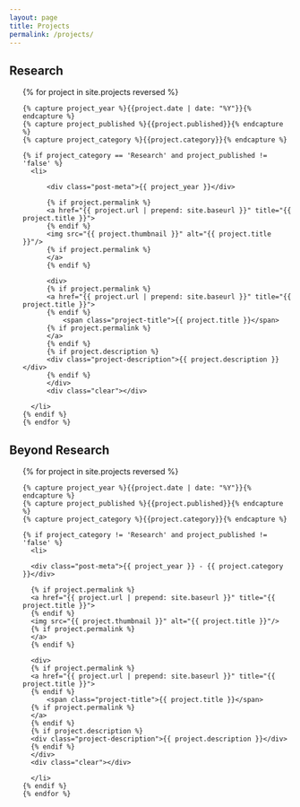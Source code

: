 ```yaml
---
layout: page
title: Projects
permalink: /projects/
---
```


## Research

<div class="project-list">
  <ul>
    {% for project in site.projects reversed %}

    {% capture project_year %}{{project.date | date: "%Y"}}{% endcapture %}
    {% capture project_published %}{{project.published}}{% endcapture %}
    {% capture project_category %}{{project.category}}{% endcapture %}

    {% if project_category == 'Research' and project_published != 'false' %}
      <li>

          <div class="post-meta">{{ project_year }}</div>

          {% if project.permalink %}
          <a href="{{ project.url | prepend: site.baseurl }}" title="{{ project.title }}">
          {% endif %}
          <img src="{{ project.thumbnail }}" alt="{{ project.title }}"/>
          {% if project.permalink %}
          </a>
          {% endif %}

          <div>
          {% if project.permalink %}
          <a href="{{ project.url | prepend: site.baseurl }}" title="{{ project.title }}">
          {% endif %}
              <span class="project-title">{{ project.title }}</span>
          {% if project.permalink %}
          </a>
          {% endif %}
          {% if project.description %}
          <div class="project-description">{{ project.description }}</div>
          {% endif %}
          </div>
          <div class="clear"></div>

      </li>
    {% endif %}
    {% endfor %}
  </ul>
</div>

## Beyond Research

<div class="project-list">
  <ul>
    {% for project in site.projects reversed %}

    {% capture project_year %}{{project.date | date: "%Y"}}{% endcapture %}
    {% capture project_published %}{{project.published}}{% endcapture %}
    {% capture project_category %}{{project.category}}{% endcapture %}

    {% if project_category != 'Research' and project_published != 'false' %}
      <li>

      <div class="post-meta">{{ project_year }} - {{ project.category }}</div>

      {% if project.permalink %}
      <a href="{{ project.url | prepend: site.baseurl }}" title="{{ project.title }}">
      {% endif %}
      <img src="{{ project.thumbnail }}" alt="{{ project.title }}"/>
      {% if project.permalink %}
      </a>
      {% endif %}

      <div>
      {% if project.permalink %}
      <a href="{{ project.url | prepend: site.baseurl }}" title="{{ project.title }}">
      {% endif %}
          <span class="project-title">{{ project.title }}</span>
      {% if project.permalink %}
      </a>
      {% endif %}
      {% if project.description %}
      <div class="project-description">{{ project.description }}</div>
      {% endif %}
      </div>
      <div class="clear"></div>

      </li>
    {% endif %}
    {% endfor %}
  </ul>
</div>
